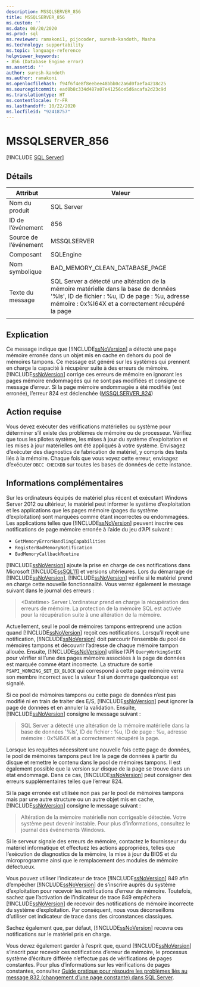 ```yaml
---
description: MSSQLSERVER_856
title: MSSQLSERVER_856
ms.custom: ''
ms.date: 08/20/2020
ms.prod: sql
ms.reviewer: ramakoni1, pijocoder, suresh-kandoth, Masha
ms.technology: supportability
ms.topic: language-reference
helpviewer_keywords:
- 856 (Database Engine error)
ms.assetid: ''
author: suresh-kandoth
ms.author: ramakoni
ms.openlocfilehash: f94f6f4e8f8eebee48bbb0c2a6d0faefa4218c25
ms.sourcegitcommit: ead0b8c334d487a07e41256ce5d6acafa2d23c9d
ms.translationtype: HT
ms.contentlocale: fr-FR
ms.lasthandoff: 10/22/2020
ms.locfileid: "92418757"
---
```

# <a name="mssqlserver_856"></a>MSSQLSERVER_856
 [!INCLUDE [SQL Server](../../includes/applies-to-version/sqlserver.md)]

## <a name="details"></a>Détails

|Attribut|Valeur|
|---|---|
|Nom du produit|SQL Server|
|ID de l’événement|856|
|Source de l’événement|MSSQLSERVER|
|Composant|SQLEngine|
|Nom symbolique|BAD_MEMORY_CLEAN_DATABASE_PAGE|
|Texte du message|SQL Server a détecté une altération de la mémoire matérielle dans la base de données '%ls', ID de fichier : %u, ID de page : %u, adresse mémoire : 0x%I64X et a correctement récupéré la page|
||

## <a name="explanation"></a>Explication

Ce message indique que [!INCLUDE[ssNoVersion](../../includes/ssnoversion-md.md)] a détecté une page mémoire erronée dans un objet mis en cache en dehors du pool de mémoires tampons. Ce message est généré sur les systèmes qui prennent en charge la capacité à récupérer suite à des erreurs de mémoire. [!INCLUDE[ssNoVersion](../../includes/ssnoversion-md.md)] corrige ces erreurs de mémoire en ignorant les pages mémoire endommagées qui ne sont pas modifiées et consigne ce message d’erreur. Si la page mémoire endommagée a été modifiée (est erronée), l’erreur 824 est déclenchée ([MSSQLSERVER_824](mssqlserver-824-database-engine-error.md))

## <a name="user-action"></a>Action requise

Vous devez exécuter des vérifications matérielles ou système pour déterminer s’il existe des problèmes de mémoire ou de processeur. Vérifiez que tous les pilotes système, les mises à jour du système d’exploitation et les mises à jour matérielles ont été appliqués à votre système. Envisagez d’exécuter des diagnostics de fabrication de matériel, y compris des tests liés à la mémoire. Chaque fois que vous voyez cette erreur, envisagez d’exécuter `DBCC CHECKDB` sur toutes les bases de données de cette instance.

## <a name="more-information"></a>Informations complémentaires

Sur les ordinateurs équipés de matériel plus récent et exécutant Windows Server 2012 ou ultérieur, le matériel peut informer le système d’exploitation et les applications que les pages mémoire (pages du système d’exploitation) sont marquées comme étant incorrectes ou endommagées. Les applications telles que [!INCLUDE[ssNoVersion](../../includes/ssnoversion-md.md)] peuvent inscrire ces notifications de page mémoire erronée à l’aide du jeu d’API suivant :

- `GetMemoryErrorHandlingCapabilities`
- `RegisterBadMemoryNotification`
- `BadMemoryCallbackRoutine`

[!INCLUDE[ssNoVersion](../../includes/ssnoversion-md.md)] ajoute la prise en charge de ces notifications dans Microsoft [!INCLUDE[ssSQL11](../../includes/sssql11-md.md)] et versions ultérieures. Lors du démarrage de [!INCLUDE[ssNoVersion](../../includes/ssnoversion-md.md)], [!INCLUDE[ssNoVersion](../../includes/ssnoversion-md.md)] vérifie si le matériel prend en charge cette nouvelle fonctionnalité. Vous verrez également le message suivant dans le journal des erreurs :

> \<Datetime> Server L’ordinateur prend en charge la récupération des erreurs de mémoire. La protection de la mémoire SQL est activée pour la récupération suite à une altération de la mémoire.

Actuellement, seul le pool de mémoires tampons entreprend une action quand [!INCLUDE[ssNoVersion](../../includes/ssnoversion-md.md)] reçoit ces notifications. Lorsqu’il reçoit une notification, [!INCLUDE[ssNoVersion](../../includes/ssnoversion-md.md)] doit parcourir l’ensemble du pool de mémoires tampons et découvrir l’adresse de chaque mémoire tampon allouée. Ensuite, [!INCLUDE[ssNoVersion](../../includes/ssnoversion-md.md)] utilise l’API `QueryWorkingSetEX` pour vérifier si l’une des pages mémoire associées à la page de données est marquée comme étant incorrecte. La structure de sortie `PSAPI_WORKING_SET_EX_BLOCK` qui correspond à cette page mémoire verra son membre incorrect avec la valeur 1 si un dommage quelconque est signalé.

Si ce pool de mémoires tampons ou cette page de données n’est pas modifié ni en train de traiter des E/S, [!INCLUDE[ssNoVersion](../../includes/ssnoversion-md.md)] peut ignorer la page de données et en annuler la validation. Ensuite, [!INCLUDE[ssNoVersion](../../includes/ssnoversion-md.md)] consigne le message suivant :

> SQL Server a détecté une altération de la mémoire matérielle dans la base de données '%ls', ID de fichier : %u, ID de page : %u, adresse mémoire : 0x%I64X et a correctement récupéré la page.

Lorsque les requêtes nécessitent une nouvelle fois cette page de données, le pool de mémoires tampons peut lire la page de données à partir du disque et remettre le contenu dans le pool de mémoires tampons. Il est également possible que la version sur disque de la page se trouve dans un état endommagé. Dans ce cas, [!INCLUDE[ssNoVersion](../../includes/ssnoversion-md.md)] peut consigner des erreurs supplémentaires telles que l’erreur 824.

Si la page erronée est utilisée non pas par le pool de mémoires tampons mais par une autre structure ou un autre objet mis en cache, [!INCLUDE[ssNoVersion](../../includes/ssnoversion-md.md)] consigne le message suivant :

> Altération de la mémoire matérielle non corrigeable détectée. Votre système peut devenir instable. Pour plus d’informations, consultez le journal des événements Windows.

Si le serveur signale des erreurs de mémoire, contactez le fournisseur du matériel informatique et effectuez les actions appropriées, telles que l’exécution de diagnostics de la mémoire, la mise à jour du BIOS et du microprogramme ainsi que le remplacement des modules de mémoire défectueux.

Vous pouvez utiliser l’indicateur de trace [!INCLUDE[ssNoVersion](../../includes/ssnoversion-md.md)] 849 afin d’empêcher [!INCLUDE[ssNoVersion](../../includes/ssnoversion-md.md)] de s’inscrire auprès du système d’exploitation pour recevoir les notifications d’erreur de mémoire. Toutefois, sachez que l’activation de l’indicateur de trace 849 empêchera [!INCLUDE[ssNoVersion](../../includes/ssnoversion-md.md)] de recevoir des notifications de mémoire incorrecte du système d’exploitation. Par conséquent, nous vous déconseillons d’utiliser cet indicateur de trace dans des circonstances classiques.

Sachez également que, par défaut, [!INCLUDE[ssNoVersion](../../includes/ssnoversion-md.md)] recevra ces notifications sur le matériel pris en charge.

Vous devez également garder à l’esprit que, quand [!INCLUDE[ssNoVersion](../../includes/ssnoversion-md.md)] s’inscrit pour recevoir ces notifications d’erreur de mémoire, le processus système d’écriture différée n’effectue pas de vérifications de pages constantes. Pour plus d’informations sur les vérifications de pages constantes, consultez [Guide pratique pour résoudre les problèmes liés au message 832 (changement d’une page constante) dans SQL Server](https://support.microsoft.com/help/2015759).
